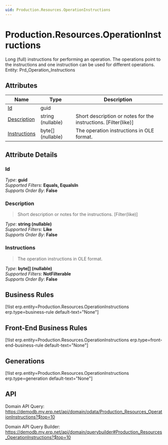 ```yaml
---
uid: Production.Resources.OperationInstructions
---
```

# Production.Resources.OperationInstructions

Long (full) instructions for performing an operation. The operations point to the instructions and one instruction can be used for different operations. Entity: Prd_Operation_Instructions

## Attributes

| Name | Type | Description |
| ---- | ---- | --- |
| [Id](Production.Resources.OperationInstructions.md#Id) | guid |  
| [Description](Production.Resources.OperationInstructions.md#Description) | string (nullable) | Short description or notes for the instructions. [Filter(like)] 
| [Instructions](Production.Resources.OperationInstructions.md#Instructions) | byte[] (nullable) | The operation instructions in OLE format. 


## Attribute Details

### Id

_Type_: **guid**  
_Supported Filters_: **Equals, EqualsIn**  
_Supports Order By_: **False**  

### Description

> Short description or notes for the instructions. [Filter(like)]

_Type_: **string (nullable)**  
_Supported Filters_: **Like**  
_Supports Order By_: **False**  

### Instructions

> The operation instructions in OLE format.

_Type_: **byte[] (nullable)**  
_Supported Filters_: **NotFilterable**  
_Supports Order By_: **False**  



## Business Rules

[!list erp.entity=Production.Resources.OperationInstructions erp.type=business-rule default-text="None"]

## Front-End Business Rules

[!list erp.entity=Production.Resources.OperationInstructions erp.type=front-end-business-rule default-text="None"]

## Generations

[!list erp.entity=Production.Resources.OperationInstructions erp.type=generation default-text="None"]

## API

Domain API Query:
<https://demodb.my.erp.net/api/domain/odata/Production_Resources_OperationInstructions?$top=10>

Domain API Query Builder:
<https://demodb.my.erp.net/api/domain/querybuilder#Production_Resources_OperationInstructions?$top=10>

